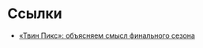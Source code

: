 # Ссылки

* [«Твин Пикс»: объясняем смысл финального сезона](https://www.mirf.ru/serial/tvin-piks-obyasnenie-smysl-kontsovki/)
